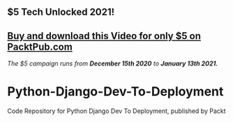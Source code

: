 ## $5 Tech Unlocked 2021!
[Buy and download this Video for only $5 on PacktPub.com](https://www.packtpub.com/product/python-django-dev-to-deployment-video/9781838641283)
-----
*The $5 campaign         runs from __December 15th 2020__ to __January 13th 2021.__*

# Python-Django-Dev-To-Deployment
Code Repository for Python Django Dev To Deployment, published by Packt
